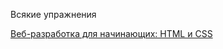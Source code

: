 Всякие упражнения

[Веб-разработка для начинающих: HTML и CSS](https://stepik.org/course/38218/syllabus)